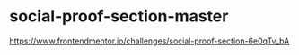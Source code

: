# social-proof-section-master
 https://www.frontendmentor.io/challenges/social-proof-section-6e0qTv_bA
